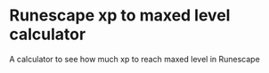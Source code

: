 # Runescape xp to maxed level calculator

A calculator to see how much xp to reach maxed level in Runescape
